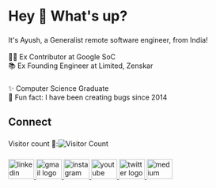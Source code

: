 <h1 align="left">Hey 👋 What's up?</h1>

###

<p align="left">It's Ayush, a Generalist remote software engineer, from India!<br><br>👨‍💻 Ex Contributor at Google SoC <br>📚 Ex Founding Engineer at Limited, Zenskar</p>

###

<p align="left">✨ Computer Science Graduate <br>🎲 Fun fact: I have been creating bugs since 2014</p>

###

<h2 align="left">Connect</h2>

###

<div align="left" style="display: inline-flex; align-items: center;">
  <h> Visitor count 👀: </h>
  <img src="https://profile-counter.glitch.me/ayushr1/count.svg?" alt="Visitor Count" />
</div>

###

<div align="left">
  <a href="https://www.linkedin.com/in/ayushr1/" target="_blank">
    <img src="https://raw.githubusercontent.com/maurodesouza/profile-readme-generator/master/src/assets/icons/social/linkedin/default.svg" width="52" height="40" alt="linkedin logo"  />
  </a>
  <a href="mailto:ayushr1.cse@gmail.com" target="_blank">
    <img src="https://raw.githubusercontent.com/maurodesouza/profile-readme-generator/master/src/assets/icons/social/gmail/default.svg" width="52" height="40" alt="gmail logo"  />
  </a>
  <a href="https://www.instagram.com/ayushr1_ig/" target="_blank">
    <img src="https://raw.githubusercontent.com/maurodesouza/profile-readme-generator/master/src/assets/icons/social/instagram/default.svg" width="52" height="40" alt="instagram logo"  />
  </a>
  <a href="https://www.youtube.com/@ayushr1" target="_blank">
    <img src="https://raw.githubusercontent.com/maurodesouza/profile-readme-generator/master/src/assets/icons/social/youtube/default.svg" width="52" height="40" alt="youtube logo"  />
  </a>
  <a href="https://twitter.com/ayushr1_tw" target="_blank">
    <img src="https://raw.githubusercontent.com/maurodesouza/profile-readme-generator/master/src/assets/icons/social/twitter/default.svg" width="52" height="40" alt="twitter logo"  />
  </a>
  <a href="https://medium.com/@ayushr1" target="_blank">
    <img src="https://raw.githubusercontent.com/maurodesouza/profile-readme-generator/master/src/assets/icons/social/medium/default.svg" width="52" height="40" alt="medium logo"  />
  </a>
</div>

###

